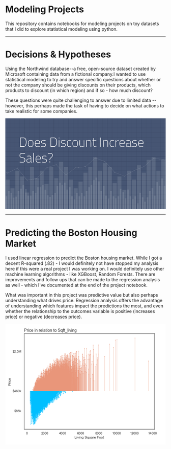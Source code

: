 # Modeling Projects

This repository contains notebooks for modeling projects on toy datasets that I did to explore statistical modeling using python.

----------------------------------------
# Decisions & Hypotheses

Using the Northwind database--a free, open-source dataset created by Microsoft containing data from a fictional company.I wanted to use statistical modeling to try and answer specific questions about whether or not the company should be giving discounts on their products, which products to discount (in which region) and if so - how much discount?

These questions were quite challenging to answer due to limited data -- however, this perhaps made the task of having to decide on what actions to take realistic for some companies.

 <img src='decisions_hypotheses/does_discount_increase_sales.png'>
 
------------------------------------------------

# Predicting the Boston Housing Market

I used linear regression to predict the Boston housing market. While I got a decent R-squared (.82) - I would definitely not have stopped my analysis here if this were a real project I was working on. I would definitely use other machine learning algorithms - like XGBoost, Random Forests. There are improvements and follow ups that can be made to the regression analysis as well - which I've documented at the end of the project notebook. 

What was important in this project was predictive value but also perhaps understanding what drives price. Regression analysis offers the advantage of understanding which features impact the predictions the most, and even whether the relationship to the outcomes variable is positive (increases price) or negative (decreases price).

<img src='predicting_housing/price_sq_foot.png'>
